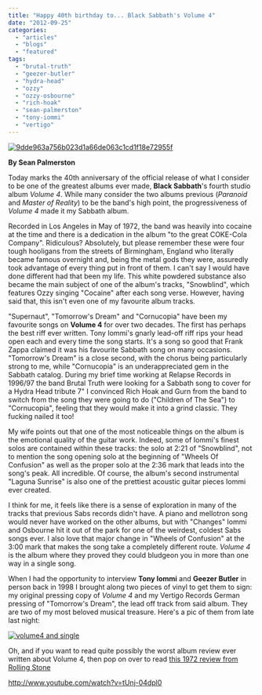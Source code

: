 ```yaml
---
title: "Happy 40th birthday to... Black Sabbath's Volume 4"
date: "2012-09-25"
categories: 
  - "articles"
  - "blogs"
  - "featured"
tags: 
  - "brutal-truth"
  - "geezer-butler"
  - "hydra-head"
  - "ozzy"
  - "ozzy-osbourne"
  - "rich-hoak"
  - "sean-palmerston"
  - "tony-iommi"
  - "vertigo"
---
```


[![](http://www.hellbound.ca/wp-content/uploads/2012/09/9dde963a756b023d1a66de063c1cd1f18e72955f.jpg "9dde963a756b023d1a66de063c1cd1f18e72955f")](http://www.hellbound.ca/2012/09/happy-40th-birthday-to-black-sabbath-volume-4/9dde963a756b023d1a66de063c1cd1f18e72955f/)

**By Sean Palmerston**

Today marks the 40th anniversary of the official release of what I consider to be one of the greatest albums ever made, **Black Sabbath**'s fourth studio album _Volume 4_. While many consider the two albums previous (_Paranoid_ and _Master of Reality_) to be the band's high point, the progressiveness of _Volume 4_ made it my Sabbath album.

Recorded in Los Angeles in May of 1972, the band was heavily into cocaine at the time and there is a dedication in the album "to the great COKE-Cola Company". Ridiculous? Absolutely, but please remember these were four tough hooligans from the streets of Birmingham, England who literally became famous overnight and, being the metal gods they were, assuredly took advantage of every thing put in front of them. I can't say I would have done different had that been my life. This white powdered substance also became the main subject of one of the album's tracks, "Snowblind", which features Ozzy singing "Cocaine" after each song verse. However, having said that, this isn't even one of my favourite album tracks.

"Supernaut", "Tomorrow's Dream" and "Cornucopia" have been my favourite songs on **Volume 4** for over two decades. The first has perhaps the best riff ever written. Tony Iommi's gnarly lead-off riff rips your head open each and every time the song starts. It's a song so good that Frank Zappa claimed it was his favourite Sabbath song on many occasions. "Tomorrow's Dream" is a close second, with the chorus being particularly strong to me, while "Cornucopia" is an underappreciated gem in the Sabbath catalog. During my brief time working at Relapse Records in 1996/97 the band Brutal Truth were looking for a Sabbath song to cover for a Hydra Head tribute 7" I convinced Rich Hoak and Gurn from the band to switch from the song they were going to do ("Children of The Sea") to "Cornucopia", feeling that they would make it into a grind classic. They fucking nailed it too!

My wife points out that one of the most noticeable things on the album is the emotional quality of the guitar work. Indeed, some of Iommi's finest solos are contained within these tracks: the solo at 2:21 of "Snowblind", not to mention the song opening solo at the beginning of "Wheels Of Confusion" as well as the proper solo at the 2:36 mark that leads into the song's peak. All incredible. Of course, the album's second instrumental "Laguna Sunrise" is also one of the prettiest acoustic guitar pieces Iommi ever created.

I think for me, it feels like there is a sense of exploration in many of the tracks that previous Sabs records didn't have. A piano and mellotron song would never have worked on the other albums, but with "Changes" Iommi and Osbourne hit it out of the park for one of the weirdest, coldest Sabs songs ever. I also love that major change in "Wheels of Confusion" at the 3:00 mark that makes the song take a completely different route. _Volume 4_ is the album where they proved they could bludgeon you in more than one way in a single song.

When I had the opportunity to interview **Tony Iommi** and **Geezer Butler** in person back in 1998 I brought along two pieces of vinyl to get them to sign: my original pressing copy of _Volume 4_ and my Vertigo Records German pressing of "Tomorrow's Dream", the lead off track from said album. They are two of my most beloved musical treasure. Here's a pic of them from late last night:

[![](http://www.hellbound.ca/wp-content/uploads/2012/09/volume4-and-single-e1348543421668-590x789.jpg "volume4 and single")](http://www.hellbound.ca/2012/09/happy-40th-birthday-to-black-sabbath-volume-4/volume4-and-single/)

Oh, and if you want to read quite possibly the worst album review ever written about Volume 4, then pop on over to read [this 1972 review from Rolling Stone](http://www.rollingstone.com/music/albumreviews/black-sabbath-vol-4-19721207)

http://www.youtube.com/watch?v=tUnj-04dpl0
